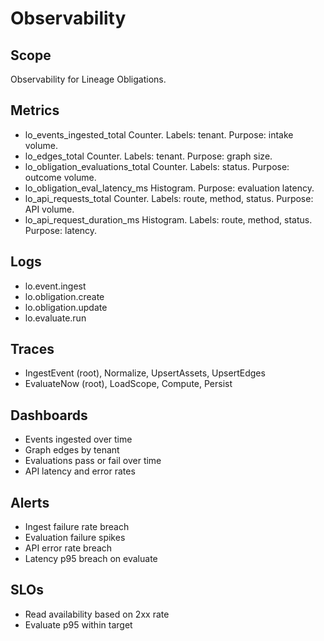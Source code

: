 # Observability

## Scope
Observability for Lineage Obligations.

## Metrics
- lo_events_ingested_total
  Counter. Labels: tenant. Purpose: intake volume.
- lo_edges_total
  Counter. Labels: tenant. Purpose: graph size.
- lo_obligation_evaluations_total
  Counter. Labels: status. Purpose: outcome volume.
- lo_obligation_eval_latency_ms
  Histogram. Purpose: evaluation latency.
- lo_api_requests_total
  Counter. Labels: route, method, status. Purpose: API volume.
- lo_api_request_duration_ms
  Histogram. Labels: route, method, status. Purpose: latency.

## Logs
- lo.event.ingest
- lo.obligation.create
- lo.obligation.update
- lo.evaluate.run

## Traces
- IngestEvent (root), Normalize, UpsertAssets, UpsertEdges
- EvaluateNow (root), LoadScope, Compute, Persist

## Dashboards
- Events ingested over time
- Graph edges by tenant
- Evaluations pass or fail over time
- API latency and error rates

## Alerts
- Ingest failure rate breach
- Evaluation failure spikes
- API error rate breach
- Latency p95 breach on evaluate

## SLOs
- Read availability based on 2xx rate
- Evaluate p95 within target
